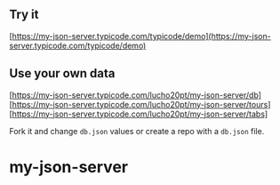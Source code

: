 ## Try it

[https://my-json-server.typicode.com/typicode/demo](https://my-json-server.typicode.com/typicode/demo)

## Use your own data
[https://my-json-server.typicode.com/lucho20pt/my-json-server/db]
[https://my-json-server.typicode.com/lucho20pt/my-json-server/tours]
[https://my-json-server.typicode.com/lucho20pt/my-json-server/tabs]

Fork it and change `db.json` values or create a repo with a `db.json` file.
# my-json-server
